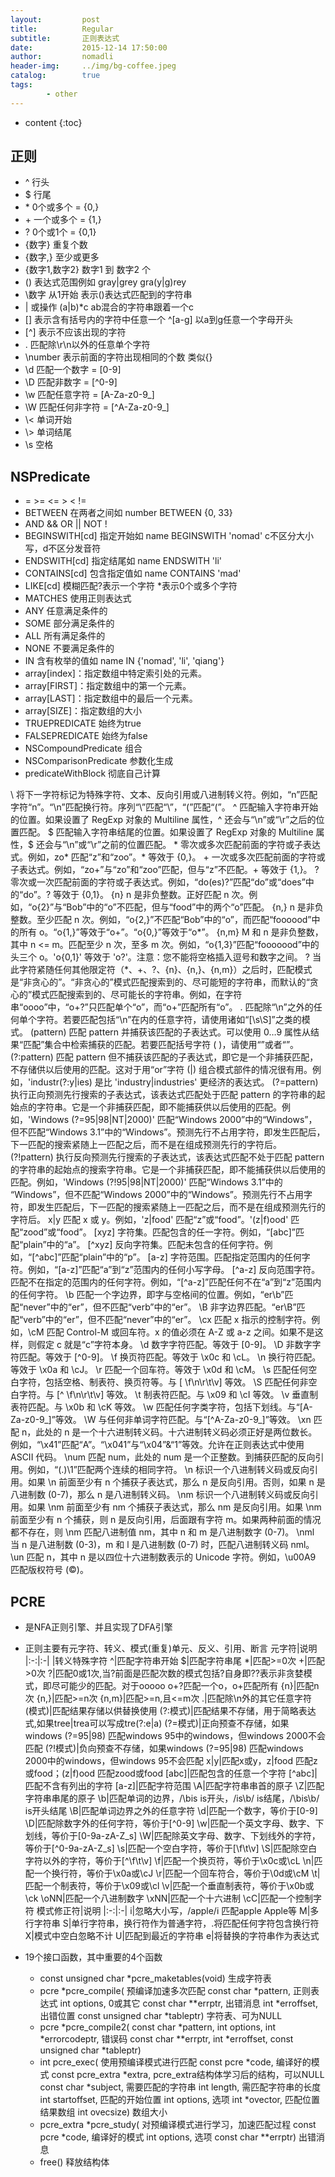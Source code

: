 ```yaml
---
layout:         post
title:          Regular
subtitle:       正则表达式
date:           2015-12-14 17:50:00
author:         nomadli
header-img:     ../img/bg-coffee.jpeg
catalog:        true
tags:
        - other
---
```


* content
{:toc}

## 正则
- ^ 行头
- $ 行尾
- \* 0个或多个 = {0,}
- \+ 一个或多个 = {1,}
- ? 0个或1个 = {0,1}
- {数字} 重复个数 
- {数字,} 至少或更多
- {数字1,数字2} 数字1 到 数字2 个  
- () 表达式范围例如 gray\|grey gra(y\|g)rey  
- \\数字 从1开始 表示()表达式匹配到的字符串  
- \| 或操作 (a\|b)*c ab混合的字符串跟着一个c  
- [] 表示含有括号内的字符中任意一个 ^[a-g] 以a到g任意一个字母开头
- [^] 表示不应该出现的字符
- . 匹配除\r\n以外的任意单个字符
- \number 表示前面的字符出现相同的个数 类似{}
- \d 匹配一个数字 = [0-9]
- \D 匹配非数字 = [^0-9]
- \w 匹配任意字符 = [A-Za-z0-9_]
- \W 匹配任何非字符 = [^A-Za-z0-9_]
- \\< 单词开始
- \\> 单词结尾 
- \s 空格

## NSPredicate
- = >= <= > < !=
- BETWEEN 在两者之间如 number BETWEEN {0, 33}
- AND && OR || NOT !
- BEGINSWITH[cd] 指定开始如 name BEGINSWITH 'nomad' c不区分大小写，d不区分发音符
- ENDSWITH[cd] 指定结尾如   name ENDSWITH 'li'
- CONTAINS[cd] 包含指定值如 name CONTAINS 'mad'
- LIKE[cd] 模糊匹配?表示一个字符 *表示0个或多个字符
- MATCHES 使用正则表达式
- ANY 任意满足条件的
- SOME 部分满足条件的
- ALL 所有满足条件的
- NONE 不要满足条件的
- IN 含有枚举的值如 name IN {'nomad', 'li', 'qiang'}
- array[index]：指定数组中特定索引处的元素。
- array[FIRST]：指定数组中的第一个元素。
- array[LAST]：指定数组中的最后一个元素。
- array[SIZE]：指定数组的大小
- TRUEPREDICATE 始终为true
- FALSEPREDICATE 始终为false
- NSCompoundPredicate 组合
- NSComparisonPredicate 参数化生成
- predicateWithBlock 彻底自己计算

\ 将下一字符标记为特殊字符、文本、反向引用或八进制转义符。例如，“n”匹配字符“n”。“\n”匹配换行符。序列“\\”匹配“\”，“\(”匹配“(”。
^ 匹配输入字符串开始的位置。如果设置了 RegExp 对象的 Multiline 属性，^ 还会与“\n”或“\r”之后的位置匹配。
$ 匹配输入字符串结尾的位置。如果设置了 RegExp 对象的 Multiline 属性，$ 还会与“\n”或“\r”之前的位置匹配。
*
零次或多次匹配前面的字符或子表达式。例如，zo* 匹配“z”和“zoo”。* 等效于 {0,}。
+
一次或多次匹配前面的字符或子表达式。例如，“zo+”与“zo”和“zoo”匹配，但与“z”不匹配。+ 等效于 {1,}。
?
零次或一次匹配前面的字符或子表达式。例如，“do(es)?”匹配“do”或“does”中的“do”。? 等效于 {0,1}。
{n}
n 是非负整数。正好匹配 n 次。例如，“o{2}”与“Bob”中的“o”不匹配，但与“food”中的两个“o”匹配。
{n,}
n 是非负整数。至少匹配 n 次。例如，“o{2,}”不匹配“Bob”中的“o”，而匹配“foooood”中的所有 o。“o{1,}”等效于“o+”。“o{0,}”等效于“o*”。
{n,m}
M 和 n 是非负整数，其中 n <= m。匹配至少 n 次，至多 m 次。例如，“o{1,3}”匹配“fooooood”中的头三个 o。'o{0,1}' 等效于 'o?'。注意：您不能将空格插入逗号和数字之间。
?
当此字符紧随任何其他限定符（*、+、?、{n}、{n,}、{n,m}）之后时，匹配模式是“非贪心的”。“非贪心的”模式匹配搜索到的、尽可能短的字符串，而默认的“贪心的”模式匹配搜索到的、尽可能长的字符串。例如，在字符串“oooo”中，“o+?”只匹配单个“o”，而“o+”匹配所有“o”。
.
匹配除“\n”之外的任何单个字符。若要匹配包括“\n”在内的任意字符，请使用诸如“[\s\S]”之类的模式。
(pattern)
匹配 pattern 并捕获该匹配的子表达式。可以使用 $0…$9 属性从结果“匹配”集合中检索捕获的匹配。若要匹配括号字符 ( )，请使用“”或者“”。
(?:pattern)
匹配 pattern 但不捕获该匹配的子表达式，即它是一个非捕获匹配，不存储供以后使用的匹配。这对于用“or”字符 (|) 组合模式部件的情况很有用。例如，'industr(?:y|ies) 是比 'industry|industries' 更经济的表达式。
(?=pattern)
执行正向预测先行搜索的子表达式，该表达式匹配处于匹配 pattern 的字符串的起始点的字符串。它是一个非捕获匹配，即不能捕获供以后使用的匹配。例如，'Windows (?=95|98|NT|2000)' 匹配“Windows 2000”中的“Windows”，但不匹配“Windows 3.1”中的“Windows”。预测先行不占用字符，即发生匹配后，下一匹配的搜索紧随上一匹配之后，而不是在组成预测先行的字符后。
(?!pattern)
执行反向预测先行搜索的子表达式，该表达式匹配不处于匹配 pattern 的字符串的起始点的搜索字符串。它是一个非捕获匹配，即不能捕获供以后使用的匹配。例如，'Windows (?!95|98|NT|2000)' 匹配“Windows 3.1”中的 “Windows”，但不匹配“Windows 2000”中的“Windows”。预测先行不占用字符，即发生匹配后，下一匹配的搜索紧随上一匹配之后，而不是在组成预测先行的字符后。
x|y
匹配 x 或 y。例如，'z|food' 匹配“z”或“food”。'(z|f)ood' 匹配“zood”或“food”。
[xyz]
字符集。匹配包含的任一字符。例如，“[abc]”匹配“plain”中的“a”。
[^xyz]
反向字符集。匹配未包含的任何字符。例如，“[^abc]”匹配“plain”中的“p”。
[a-z]
字符范围。匹配指定范围内的任何字符。例如，“[a-z]”匹配“a”到“z”范围内的任何小写字母。
[^a-z]
反向范围字符。匹配不在指定的范围内的任何字符。例如，“[^a-z]”匹配任何不在“a”到“z”范围内的任何字符。
\b
匹配一个字边界，即字与空格间的位置。例如，“er\b”匹配“never”中的“er”，但不匹配“verb”中的“er”。
\B
非字边界匹配。“er\B”匹配“verb”中的“er”，但不匹配“never”中的“er”。
\cx
匹配 x 指示的控制字符。例如，\cM 匹配 Control-M 或回车符。x 的值必须在 A-Z 或 a-z 之间。如果不是这样，则假定 c 就是“c”字符本身。
\d
数字字符匹配。等效于 [0-9]。
\D
非数字字符匹配。等效于 [^0-9]。
\f
换页符匹配。等效于 \x0c 和 \cL。
\n
换行符匹配。等效于 \x0a 和 \cJ。
\r
匹配一个回车符。等效于 \x0d 和 \cM。
\s
匹配任何空白字符，包括空格、制表符、换页符等。与 [ \f\n\r\t\v] 等效。
\S
匹配任何非空白字符。与 [^ \f\n\r\t\v] 等效。
\t
制表符匹配。与 \x09 和 \cI 等效。
\v
垂直制表符匹配。与 \x0b 和 \cK 等效。
\w
匹配任何字类字符，包括下划线。与“[A-Za-z0-9_]”等效。
\W
与任何非单词字符匹配。与“[^A-Za-z0-9_]”等效。
\xn
匹配 n，此处的 n 是一个十六进制转义码。十六进制转义码必须正好是两位数长。例如，“\x41”匹配“A”。“\x041”与“\x04”&“1”等效。允许在正则表达式中使用 ASCII 代码。
\num
匹配 num，此处的 num 是一个正整数。到捕获匹配的反向引用。例如，“(.)\1”匹配两个连续的相同字符。
\n
标识一个八进制转义码或反向引用。如果 \n 前面至少有 n 个捕获子表达式，那么 n 是反向引用。否则，如果 n 是八进制数 (0-7)，那么 n 是八进制转义码。
\nm
标识一个八进制转义码或反向引用。如果 \nm 前面至少有 nm 个捕获子表达式，那么 nm 是反向引用。如果 \nm 前面至少有 n 个捕获，则 n 是反向引用，后面跟有字符 m。如果两种前面的情况都不存在，则 \nm 匹配八进制值 nm，其中 n 和 m 是八进制数字 (0-7)。
\nml
当 n 是八进制数 (0-3)，m 和 l 是八进制数 (0-7) 时，匹配八进制转义码 nml。
\un
匹配 n，其中 n 是以四位十六进制数表示的 Unicode 字符。例如，\u00A9 匹配版权符号 (©)。


## PCRE
- 是NFA正则引擎、并且实现了DFA引擎
- 正则主要有元字符、转义、模式(重复)单元、反义、引用、断言
  元字符|说明
  |:-:|:-|
  \|转义特殊字符
  ^|匹配字符串开始
  $|匹配字符串尾
  *|匹配>=0次
  +|匹配>0次
  ?|匹配0或1次,当?前面是匹配次数的模式包括?自身即??表示非贪婪模式，即尽可能少的匹配。对于ooooo o+?匹配一个o，o+匹配所有
  {n}|匹配n次
  {n,}|匹配>=n次
  {n,m}|匹配>=n,且<=m次
  .|匹配除\n外的其它任意字符
  (模式)|匹配结果存储以供替换使用
  (?:模式)|匹配结果不存储，用于简略表达式,如果tree|trea可以写成tre(?:e|a)
  (?=模式)|正向预查不存储，如果windows (?=95|98) 匹配windows 95中的windows，但windows 2000不会匹配
  (?!模式)|负向预查不存储，如果windows (?=95|98) 匹配windows 2000中的windows，但windows 95不会匹配
  x\|y|匹配x或y，z|food 匹配z或food；(z|f)ood 匹配zood或food
  [abc]|匹配包含的任意一个字符
  [^abc]|匹配不含有列出的字符
  [a-z]|匹配字符范围
  \A|匹配字符串串首的原子
  \Z|匹配字符串串尾的原子
  \b|匹配单词的边界，/\bis is开头，/is\b/ is结尾，/\bis\b/ is开头结尾
  \B|匹配单词边界之外的任意字符
  \d|匹配一个数字，等价于[0-9]
  \D|匹配除数字外的任何字符，等价于[^0-9]
  \w|匹配一个英文字母、数字、下划线，等价于[0-9a-zA-Z_s]
  \W|匹配除英文字母、数字、下划线外的字符，等价于[^0-9a-zA-Z_s]
  \s|匹配一个空白字符，等价于[\f\t\v]
  \S|匹配除空白字符以外的字符，等价于[^\f\t\v]
  \f|匹配一个换页符，等价于\x0c或\cL
  \n|匹配一个换行符，等价于\x0a或\cJ
  \r|匹配一个回车符合，等价于\0d或\cM
  \t|匹配一个制表符，等价于\x09或\cl
  \v|匹配一个垂直制表符，等价于\x0b或\ck
  \oNN|匹配一个八进制数字
  \xNN|匹配一个十六进制
  \cC|匹配一个控制字符
  模式修正符|说明
  |:-:|:-|
  i|忽略大小写，/apple/i 匹配apple Apple等
  M|多行字符串
  S|单行字符串，换行符作为普通字符，.将匹配任何字符包含换行符
  X|模式中空白忽略不计
  U|匹配到最近的字符串
  e|将替换的字符串作为表达式
  
- 19个接口函数，其中重要的4个函数
  - const unsigned char *pcre_maketables(void) 生成字符表
  - pcre *pcre_compile(                 预编译加速多次匹配
        const char *pattern,            正则表达式
        int options,                    0或其它
        const char **errptr,            出错消息
        int *erroffset,                 出错位置
        const unsigned char *tableptr)  字符表、可为NULL
  - pcre *pcre_compile2(
        const char *pattern,
        int options,
        int *errorcodeptr,              错误码
        const char **errptr,
        int *erroffset,
        const unsigned char *tableptr)
  - int pcre_exec(                      使用预编译模式进行匹配
        const pcre *code,               编译好的模式
        const pcre_extra *extra,        pcre_extra结构体学习后的结构，可以NULL
        const char *subject,            需要匹配的字符串
        int length,                     需匹配字符串的长度
        int startoffset,                匹配的开始位置
        int options,                    选项
        int *ovector,                   匹配位置结果数组
        int ovecsize)                   数组大小
  - pcre_extra *pcre_study(             对预编译模式进行学习，加速匹配过程
        const pcre *code,               编译好的模式
        int options,                    选项
        const char **errptr)            出错消息
  - free() 释放结构体